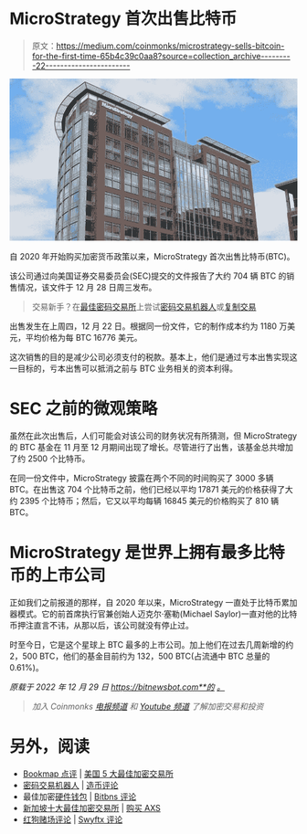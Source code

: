 # MicroStrategy 首次出售比特币

> 原文：<https://medium.com/coinmonks/microstrategy-sells-bitcoin-for-the-first-time-65b4c39c0aa8?source=collection_archive---------22----------------------->

![](img/6d820634cd5f1a7c69a5d21c5711f23c.png)

自 2020 年开始购买加密货币政策以来，MicroStrategy 首次出售比特币(BTC)。

该公司通过向美国证券交易委员会(SEC)提交的文件报告了大约 704 辆 BTC 的销售情况，该文件于 12 月 28 日周三发布。

> 交易新手？在[最佳密码交易所](/coinmonks/crypto-exchange-dd2f9d6f3769)上尝试[密码交易机器人](/coinmonks/crypto-trading-bot-c2ffce8acb2a)或[复制交易](/coinmonks/top-10-crypto-copy-trading-platforms-for-beginners-d0c37c7d698c)

出售发生在上周四，12 月 22 日。根据同一份文件，它的制作成本约为 1180 万美元，平均价格为每 BTC 16776 美元。

这次销售的目的是减少公司必须支付的税款。基本上，他们是通过亏本出售实现这一目标的，亏本出售可以抵消之前与 BTC 业务相关的资本利得。

# SEC 之前的微观策略

虽然在此次出售后，人们可能会对该公司的财务状况有所猜测，但 MicroStrategy 的 BTC 基金在 11 月至 12 月期间出现了增长。尽管进行了出售，该基金总共增加了约 2500 个比特币。

在同一份文件中，MicroStrategy 披露在两个不同的时间购买了 3000 多辆 BTC。在出售这 704 个比特币之前，他们已经以平均 17871 美元的价格获得了大约 2395 个比特币；然后，它又以平均每辆 16845 美元的价格购买了 810 辆 BTC。

# MicroStrategy 是世界上拥有最多比特币的上市公司

正如我们之前报道的那样，自 2020 年以来，MicroStrategy 一直处于比特币累加器模式。它的前首席执行官兼创始人迈克尔·塞勒(Michael Saylor)一直对他的比特币押注直言不讳，从那以后，该公司就没有停止过。

时至今日，它是这个星球上 BTC 最多的上市公司。加上他们在过去几周新增的约 2，500 BTC，他们的基金目前约为 132，500 BTC(占流通中 BTC 总量的 0.61%)。

*原载于 2022 年 12 月 29 日 https://bitnewsbot.com**的* [*。*](https://bitnewsbot.com/microstrategy-sells-bitcoin-for-the-first-time/)

> *加入 Coinmonks* [*电报频道*](https://t.me/coincodecap) *和* [*Youtube 频道*](https://www.youtube.com/c/coinmonks/videos) *了解加密交易和投资*

# 另外，阅读

*   [Bookmap 点评](https://coincodecap.com/bookmap-review-2021-best-trading-software) | [美国 5 大最佳加密交易所](https://coincodecap.com/crypto-exchange-usa)
*   [密码交易机器人](/coinmonks/crypto-trading-bot-c2ffce8acb2a) | [造币评论](https://coincodecap.com/coingate-review)
*   最佳加密[硬件钱包](/coinmonks/hardware-wallets-dfa1211730c6) | [Bitbns 评论](/coinmonks/bitbns-review-38256a07e161)
*   [新加坡十大最佳加密交易所](https://coincodecap.com/crypto-exchange-in-singapore) | [购买 AXS](https://coincodecap.com/buy-axs-token)
*   [红狗赌场评论](https://coincodecap.com/red-dog-casino-review) | [Swyftx 评论](https://coincodecap.com/swyftx-review)